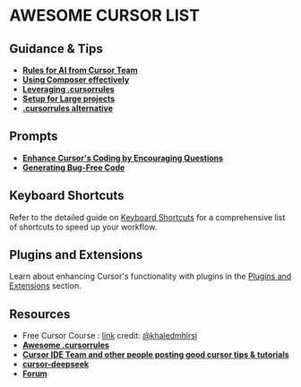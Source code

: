 # AWESOME CURSOR LIST

## Guidance & Tips

- **[Rules for AI from Cursor Team](guidance/rulesFromCursorTeam.md)**
- **[Using Composer effectively](https://www.reddit.com/r/cursor/comments/1hqcp03/a_few_tips_for_using_composer_effectively/)**
- **[Leveraging .cursorrules](https://www.reddit.com/r/cursor/comments/1hwwo60/top_crowdsourced_wisdom_for_effectively/)**
- **[Setup for Large projects](guidance/largeProjects.md)**
- **[.cursorrules alternative](guidance/cursorRulesAlternative.md)**

## Prompts
- **[Enhance Cursor's Coding by Encouraging Questions ](prompts\askQuestions.md)**
- **[Generating Bug-Free Code ](prompts\bugFreeCode)**

## Keyboard Shortcuts
Refer to the detailed guide on [Keyboard Shortcuts](https://refined.so/blog/cursor-shortcuts-guide) for a comprehensive list of shortcuts to speed up your workflow.

## Plugins and Extensions
Learn about enhancing Cursor's functionality with plugins in the [Plugins and Extensions](resources/plugins.md) section.

## Resources
- Free Cursor Course : [link](https://docs.google.com/document/d/1XKHYIDJ3d9JBCDFZVRnyLuT3JVr1QCgdWec9pHS7N_U/edit?tab=t.0)
credit: [@khaledmhirsi](https://x.com/khaledmhirsi/status/1866440695629619668)
- **[Awesome .cursorrules](https://github.com/PatrickJS/awesome-cursorrules)**
- **[Cursor IDE Team and other people posting good cursor tips & tutorials](https://x.com/i/lists/1820427129814708445)**
- **[cursor-deepseek](https://github.com/danilofalcao/cursor-deepseek)**
- **[Forum](https://forum.cursor.com/)**
